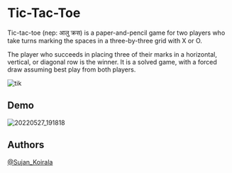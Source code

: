
# Tic-Tac-Toe

Tic-tac-toe (nep: आलु क्रस)  is a paper-and-pencil game for two players who take turns marking the spaces in a three-by-three grid with X or O.

The player who succeeds in placing three of their marks in a horizontal, vertical, or diagonal row is the winner. It is a solved game, with a forced draw assuming best play from both players.

![tik](https://user-images.githubusercontent.com/84112374/170708043-ae0eb09e-25df-415e-b3dd-76a4c2d30627.png)

## Demo

![20220527_191818](https://user-images.githubusercontent.com/84112374/170709827-770e5ccd-ee6c-4372-8b1e-3c3c68039ac7.gif)





## Authors

 [@Sujan_Koirala](https://github.com/Sujan-Koirala021)

